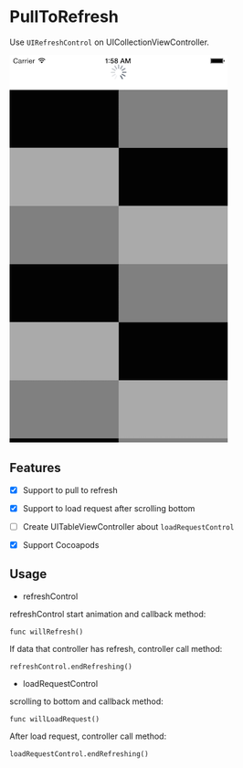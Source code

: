 # PullToRefresh

Use `UIRefreshControl` on UICollectionViewController.

![ ](Example/pulltorefresh.png)

## Features
- [x] Support to pull to refresh
- [x] Support to load request after scrolling bottom
- [ ] Create UITableViewController about `loadRequestControl`
- [x] Support Cocoapods


## Usage

- refreshControl

refreshControl start animation and callback method:
```
func willRefresh()
```

If data that controller has refresh, controller call method:
```
refreshControl.endRefreshing()
```

- loadRequestControl

scrolling to bottom and callback method:
```
func willLoadRequest()
```

After load request, controller call method:
```
loadRequestControl.endRefreshing()
```
